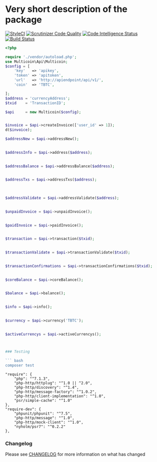 # Very short description of the package

[![StyleCI](https://github.styleci.io/repos/166758762/shield?branch=develop)](https://github.styleci.io/repos/166758762)
 [![Scrutinizer Code Quality](https://scrutinizer-ci.com/g/minulislam/multicoin-api/badges/quality-score.png?b=develop)](https://scrutinizer-ci.com/g/minulislam/multicoin-api/?branch=develop)
[![Code Intelligence Status](https://scrutinizer-ci.com/g/minulislam/multicoin-api/badges/code-intelligence.svg?b=develop)](https://scrutinizer-ci.com/code-intelligence)
[![Build Status](https://scrutinizer-ci.com/g/minulislam/multicoin-api/badges/build.png?b=develop)](https://scrutinizer-ci.com/g/minulislam/multicoin-api/build-status/develop)

 

 
 
``` php
<?php

require './vendor/autoload.php';
use Multicoin\Api\Multicoin;
$config = [
    'key'   => 'apikey',
    'token' => 'apitoken',
    'url'   => 'http://apiendpoint/api/v1/',
    'coin'  => 'TBTC',

];
$address = 'currencyAddress';
$txid    = 'TransactionID';

$api     = new Multicoin($config);


$invoice = $api->createInvoice(['user_id' => 1]);
d($invoice);

$addressNew = $api->addressNew();
 

$addressInfo = $api->address($address);
 

$addressBalance = $api->addressBalance($address);
 

$addressTxs = $api->addressTxs($address);
 
 

$addressValidate = $api->addressValidate($address);
 

$unpaidInvoice = $api->unpaidInvoice();
 

$paidInvoice = $api->paidInvoice();
 

$transaction = $api->transaction($txid);
 

$transactionValidate = $api->transactionValidate($txid);
 

$transactionConfirmations = $api->transactionConfirmations($txid);
 

$coreBalance = $api->coreBalance();
 

$balance = $api->balance();
 

$info = $api->info();
 

$currency = $api->currency('TBTC');
 

$activeCurrencys = $api->activeCurrencys();



### Testing

``` bash
composer test
```
    "require": {
        "php": "^7.1.3",
        "php-http/httplug": "^1.0 || ^2.0",
        "php-http/discovery": "^1.4",
        "php-http/message-factory": "^1.0.2",
        "php-http/client-implementation": "^1.0",
        "psr/simple-cache": "^1.0"
    },
    "require-dev": {
        "phpunit/phpunit": "^7.5",
        "php-http/message": "^1.0",
        "php-http/mock-client": "^1.0",
        "nyholm/psr7": "^0.2.2"
    },
### Changelog
 
Please see [CHANGELOG](CHANGELOG.md) for more information on what has changed  
